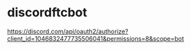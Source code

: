 # discordftcbot

https://discord.com/api/oauth2/authorize?client_id=1046832477735506041&permissions=8&scope=bot
